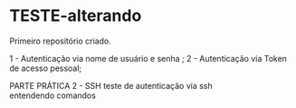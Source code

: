 # TESTE-alterando
Primeiro repositório criado.  

1 - Autenticação via nome de usuário e senha ;
2 - Autenticação via Token de acesso pessoal; 

PARTE PRÁTICA 2 - SSH
 teste de autenticação via ssh  
 entendendo comandos